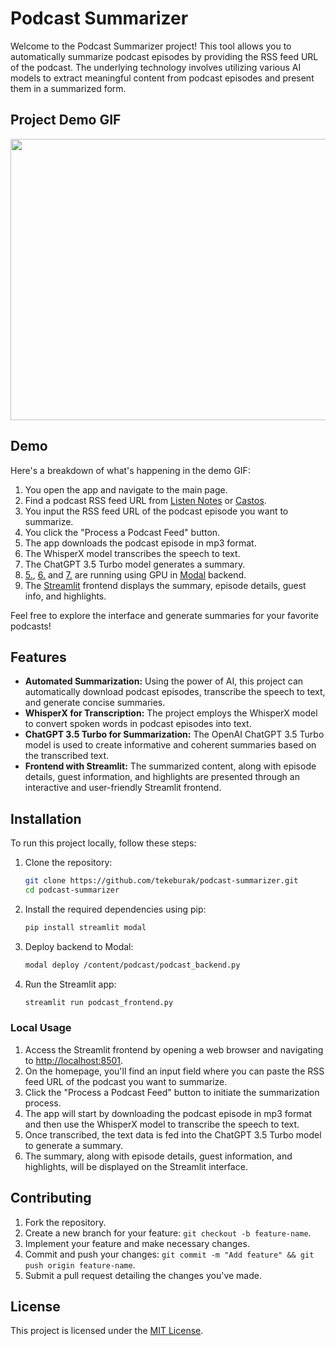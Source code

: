 # Podcast Summarizer

Welcome to the Podcast Summarizer project! This tool allows you to automatically summarize podcast episodes by providing the RSS feed URL of the podcast. The underlying technology involves utilizing various AI models to extract meaningful content from podcast episodes and present them in a summarized form.

## Project Demo GIF

<div align="center">
   <img src="content/podcast/podcast.gif" width="800" height="450"/>
</div>

## Demo

Here's a breakdown of what's happening in the demo GIF:

1. You open the app and navigate to the main page.
2. Find a podcast RSS feed URL from [Listen Notes](https://www.listennotes.com) or [Castos](https://castos.com/tools/find-podcast-rss-feed/).
3. You input the RSS feed URL of the podcast episode you want to summarize.
4. You click the "Process a Podcast Feed" button.
5. The app downloads the podcast episode in mp3 format.
6. The WhisperX model transcribes the speech to text.
7. The ChatGPT 3.5 Turbo model generates a summary.
8. [5.](#demo), [6.](#demo) and [7.](#demo) are running using GPU in [Modal](https://modal.com) backend.
9. The [Streamlit](https://streamlit.io) frontend displays the summary, episode details, guest info, and highlights.

Feel free to explore the interface and generate summaries for your favorite podcasts!

## Features

- **Automated Summarization:** Using the power of AI, this project can automatically download podcast episodes, transcribe the speech to text, and generate concise summaries.
- **WhisperX for Transcription:** The project employs the WhisperX model to convert spoken words in podcast episodes into text.
- **ChatGPT 3.5 Turbo for Summarization:** The OpenAI ChatGPT 3.5 Turbo model is used to create informative and coherent summaries based on the transcribed text.
- **Frontend with Streamlit:** The summarized content, along with episode details, guest information, and highlights are presented through an interactive and user-friendly Streamlit frontend.

## Installation

To run this project locally, follow these steps:

1. Clone the repository:

   ```bash
   git clone https://github.com/tekeburak/podcast-summarizer.git
   cd podcast-summarizer

2. Install the required dependencies using pip:
   ```bash
   pip install streamlit modal

3. Deploy backend to Modal:
   ```bash
   modal deploy /content/podcast/podcast_backend.py

4. Run the Streamlit app:
   ```bash
   streamlit run podcast_frontend.py

### Local Usage

1. Access the Streamlit frontend by opening a web browser and navigating to [http://localhost:8501](localhost:8501).
2. On the homepage, you'll find an input field where you can paste the RSS feed URL of the podcast you want to summarize.
3. Click the "Process a Podcast Feed" button to initiate the summarization process.
4. The app will start by downloading the podcast episode in mp3 format and then use the WhisperX model to transcribe the speech to text.
5. Once transcribed, the text data is fed into the ChatGPT 3.5 Turbo model to generate a summary.
6. The summary, along with episode details, guest information, and highlights, will be displayed on the Streamlit interface.

## Contributing

1. Fork the repository.
2. Create a new branch for your feature: `git checkout -b feature-name`.
3. Implement your feature and make necessary changes.
4. Commit and push your changes: `git commit -m "Add feature" && git push origin feature-name`.
5. Submit a pull request detailing the changes you've made.

## License

This project is licensed under the [MIT License](LICENSE).